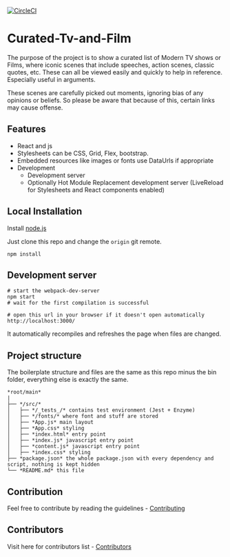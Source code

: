 [![CircleCI](https://circleci.com/gh/lmcjt37/curated-tv-and-film.svg?style=svg)](https://circleci.com/gh/lmcjt37/curated-tv-and-film)
# Curated-Tv-and-Film

The purpose of the project is to show a curated list of Modern TV shows or Films, where iconic scenes that include speeches, action scenes, classic quotes, etc. These can all be viewed easily and quickly to help in reference. Especially useful in arguments.

These scenes are carefully picked out moments, ignoring bias of any opinions or beliefs. So please be aware that because of this, certain links may cause offense.

## Features

* React and js
* Stylesheets can be CSS, Grid, Flex, bootstrap.
* Embedded resources like images or fonts use DataUrls if appropriate
* Development
  * Development server
  * Optionally Hot Module Replacement development server (LiveReload for Stylesheets and React components enabled)

## Local Installation

Install [node.js](https://nodejs.org)

Just clone this repo and change the `origin` git remote.

``` text
npm install
```

## Development server

``` text
# start the webpack-dev-server
npm start
# wait for the first compilation is successful

# open this url in your browser if it doesn't open automatically
http://localhost:3000/
```

It automatically recompiles and refreshes the page when files are changed.

## Project structure

The boilerplate structure and files are the same as this repo minus the bin folder, everything else is exactly the same.

```
*root/main*
|
├── */src/*
│   ├── */_tests_/* contains test environment (Jest + Enzyme)
│   ├── */fonts/* where font and stuff are stored
│   ├── *App.js* main layout
│   ├── *App.css* styling
│   ├── *index.html* entry point
│   ├── *index.js* javascript entry point
│   ├── *content.js* javascript entry point
│   ├── *index.css* styling
├── *package.json* the whole package.json with every dependency and script, nothing is kept hidden
└── *README.md* this file

```

## Contribution
Feel free to contribute by reading the guidelines - [Contributing](CONTRIBUTING.md)

## Contributors
Visit here for contributors list - [Contributors](CONTRIBUTORS.md)
